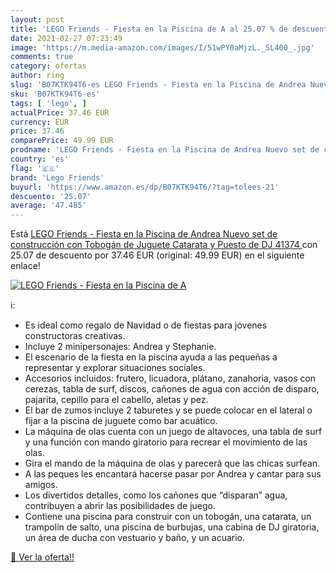 ```yaml
---
layout: post
title: 'LEGO Friends - Fiesta en la Piscina de A al 25.07 % de descuento'
date: 2021-02-27 07:23:49
image: 'https://m.media-amazon.com/images/I/51wPY0aMjzL._SL400_.jpg'
comments: true
category: ofertas
author: ring
slug: 'B07KTK94T6-es LEGO Friends - Fiesta en la Piscina de Andrea Nuevo set de...'
sku: 'B07KTK94T6-es'
tags: [ 'lego', ]
actualPrice: 37.46 EUR
currency: EUR
price: 37.46
comparePrice: 49.99 EUR
prodname: 'LEGO Friends - Fiesta en la Piscina de Andrea Nuevo set de construcción con Tobogán de Juguete  Catarata y Puesto de DJ  41374 '
country: 'es'
flag: '🇪🇸'
brand: 'Lego Friends'
buyurl: 'https://www.amazon.es/dp/B07KTK94T6/?tag=tolees-21'
descuento: '25.07'
average: '47.485'
---
```


Está [LEGO Friends - Fiesta en la Piscina de Andrea Nuevo set de construcción con Tobogán de Juguete  Catarata y Puesto de DJ  41374 ](https://www.amazon.es/dp/B07KTK94T6/?tag=tolees-21) con 25.07 de descuento por 37.46 EUR (original: 49.99 EUR) en el siguiente enlace!

[![LEGO Friends - Fiesta en la Piscina de A](https://m.media-amazon.com/images/I/51wPY0aMjzL._SL400_.jpg)](https://www.amazon.es/dp/B07KTK94T6/?tag=tolees-21)

ℹ️:

- Es ideal como regalo de Navidad o de fiestas para jóvenes constructoras creativas.
- Incluye 2 minipersonajes: Andrea y Stephanie.
- El escenario de la fiesta en la piscina ayuda a las pequeñas a representar y explorar situaciones sociales.
- Accesorios incluidos: frutero, licuadora, plátano, zanahoria, vasos con cerezas, tabla de surf, discos, cañones de agua con acción de disparo, pajarita, cepillo para el cabello, aletas y pez.
- El bar de zumos incluye 2 taburetes y se puede colocar en el lateral o fijar a la piscina de juguete como bar acuático.
- La máquina de olas cuenta con un juego de altavoces, una tabla de surf y una función con mando giratorio para recrear el movimiento de las olas.
- Gira el mando de la máquina de olas y parecerá que las chicas surfean.
- A las peques les encantará hacerse pasar por Andrea y cantar para sus amigos.
- Los divertidos detalles, como los cañones que “disparan” agua, contribuyen a abrir las posibilidades de juego.
- Contiene una piscina para construir con un tobogán, una catarata, un trampolín de salto, una piscina de burbujas, una cabina de DJ giratoria, un área de ducha con vestuario y baño, y un acuario.

[🛒 Ver la oferta!!](https://www.amazon.es/dp/B07KTK94T6/?tag=tolees-21)
